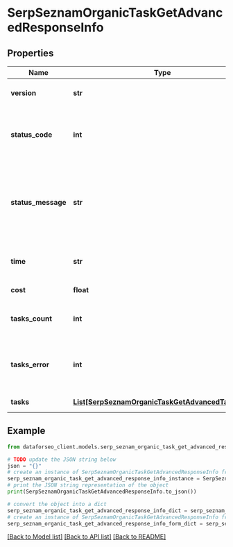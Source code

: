 # SerpSeznamOrganicTaskGetAdvancedResponseInfo


## Properties

Name | Type | Description | Notes
------------ | ------------- | ------------- | -------------
**version** | **str** | the current version of the API | [optional] 
**status_code** | **int** | general status code you can find the full list of the response codes here | [optional] 
**status_message** | **str** | general informational message you can find the full list of general informational messages here | [optional] 
**time** | **str** | total execution time, seconds | [optional] 
**cost** | **float** | total tasks cost, USD | [optional] 
**tasks_count** | **int** | the number of tasks in the tasks array | [optional] 
**tasks_error** | **int** | the number of tasks in the tasks array returned with an error | [optional] 
**tasks** | [**List[SerpSeznamOrganicTaskGetAdvancedTaskInfo]**](SerpSeznamOrganicTaskGetAdvancedTaskInfo.md) | array of tasks | [optional] 

## Example

```python
from dataforseo_client.models.serp_seznam_organic_task_get_advanced_response_info import SerpSeznamOrganicTaskGetAdvancedResponseInfo

# TODO update the JSON string below
json = "{}"
# create an instance of SerpSeznamOrganicTaskGetAdvancedResponseInfo from a JSON string
serp_seznam_organic_task_get_advanced_response_info_instance = SerpSeznamOrganicTaskGetAdvancedResponseInfo.from_json(json)
# print the JSON string representation of the object
print(SerpSeznamOrganicTaskGetAdvancedResponseInfo.to_json())

# convert the object into a dict
serp_seznam_organic_task_get_advanced_response_info_dict = serp_seznam_organic_task_get_advanced_response_info_instance.to_dict()
# create an instance of SerpSeznamOrganicTaskGetAdvancedResponseInfo from a dict
serp_seznam_organic_task_get_advanced_response_info_form_dict = serp_seznam_organic_task_get_advanced_response_info.from_dict(serp_seznam_organic_task_get_advanced_response_info_dict)
```
[[Back to Model list]](../README.md#documentation-for-models) [[Back to API list]](../README.md#documentation-for-api-endpoints) [[Back to README]](../README.md)


